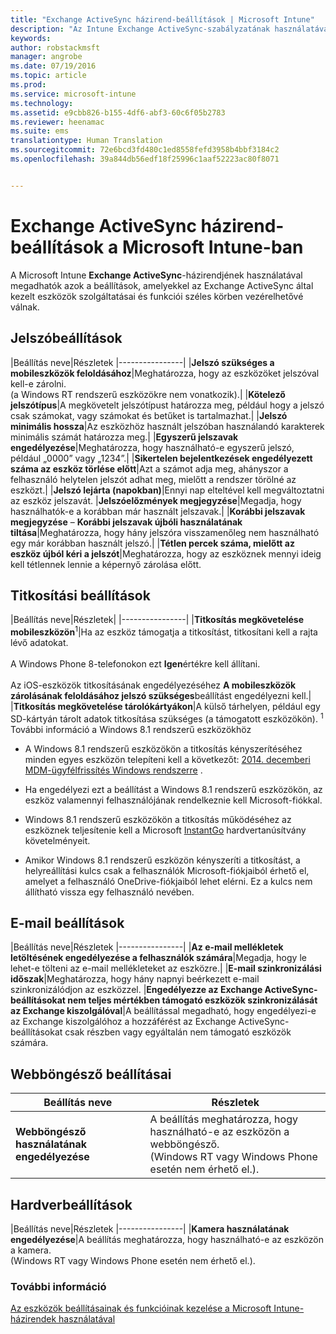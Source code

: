 ```yaml
---
title: "Exchange ActiveSync házirend-beállítások | Microsoft Intune"
description: "Az Intune Exchange ActiveSync-szabályzatának használatával megadhatók azok a beállítások, amelyekkel az Exchange ActiveSync által kezelt eszközök szolgáltatásai és funkciói vezérelhetővé válnak."
keywords: 
author: robstackmsft
manager: angrobe
ms.date: 07/19/2016
ms.topic: article
ms.prod: 
ms.service: microsoft-intune
ms.technology: 
ms.assetid: e9cbb826-b155-4df6-abf3-60c6f05b2783
ms.reviewer: heenamac
ms.suite: ems
translationtype: Human Translation
ms.sourcegitcommit: 72e6bcd3fd480c1ed8558fefd3958b4bbf3184c2
ms.openlocfilehash: 39a844db56edf18f25996c1aaf52223ac80f8071


---
```


# Exchange ActiveSync házirend-beállítások a Microsoft Intune-ban
A Microsoft Intune **Exchange ActiveSync**-házirendjének használatával megadhatók azok a beállítások, amelyekkel az Exchange ActiveSync által kezelt eszközök szolgáltatásai és funkciói széles körben vezérelhetővé válnak.


## Jelszóbeállítások

|Beállítás neve|Részletek
|----------------|
|**Jelszó szükséges a mobileszközök feloldásához**|Meghatározza, hogy az eszközöket jelszóval kell-e zárolni.<br>(a Windows RT rendszerű eszközökre nem vonatkozik).|
|**Kötelező jelszótípus**|A megkövetelt jelszótípust határozza meg, például hogy a jelszó csak számokat, vagy számokat és betűket is tartalmazhat.|
|**Jelszó minimális hossza**|Az eszközhöz használt jelszóban használandó karakterek minimális számát határozza meg.|
|**Egyszerű jelszavak engedélyezése**|Meghatározza, hogy használható-e egyszerű jelszó, például „0000” vagy „1234”.|
|**Sikertelen bejelentkezések engedélyezett száma az eszköz törlése előtt**|Azt a számot adja meg, ahányszor a felhasználó helytelen jelszót adhat meg, mielőtt a rendszer törölné az eszközt.|
|**Jelszó lejárta (napokban)**|Ennyi nap elteltével kell megváltoztatni az eszköz jelszavát.
|**Jelszóelőzmények megjegyzése**|Megadja, hogy használhatók-e a korábban már használt jelszavak.|
|**Korábbi jelszavak megjegyzése** – **Korábbi jelszavak újbóli használatának tiltása**|Meghatározza, hogy hány jelszóra visszamenőleg nem használható egy már korábban használt jelszó.|
|**Tétlen percek száma, mielőtt az eszköz újból kéri a jelszót**|Meghatározza, hogy az eszköznek mennyi ideig kell tétlennek lennie a képernyő zárolása előtt.

## Titkosítási beállítások

|Beállítás neve|Részletek|
|----------------|
|**Titkosítás megkövetelése mobileszközön**<sup>1</sup>|Ha az eszköz támogatja a titkosítást, titkosítani kell a rajta lévő adatokat.<br><br>A Windows Phone 8-telefonokon ezt **Igen**értékre kell állítani.<br /><br />Az iOS-eszközök titkosításának engedélyezéséhez **A mobileszközök zárolásának feloldásához jelszó szükséges**beállítást engedélyezni kell.|
|**Titkosítás megkövetelése tárolókártyákon**|A külső tárhelyen, például egy SD-kártyán tárolt adatok titkosítása szükséges (a támogatott eszközökön).
<sup>1</sup> További információ a Windows 8.1 rendszerű eszközökhöz

-   A Windows 8.1 rendszerű eszközökön a titkosítás kényszerítéséhez minden egyes eszközön telepíteni kell a következőt: [2014. decemberi MDM-ügyfélfrissítés Windows rendszerre](http://support.microsoft.com/kb/3013816) .

-   Ha engedélyezi ezt a beállítást a Windows 8.1 rendszerű eszközökön, az eszköz valamennyi felhasználójának rendelkeznie kell Microsoft-fiókkal.

-   Windows 8.1 rendszerű eszközökön a titkosítás működéséhez az eszköznek teljesítenie kell a Microsoft [InstantGo](http://blogs.windows.com/bloggingwindows/2014/06/19/instantgo-a-better-way-to-sleep/) hardvertanúsítvány követelményeit.

-   Amikor Windows 8.1 rendszerű eszközön kényszeríti a titkosítást, a helyreállítási kulcs csak a felhasználók Microsoft-fiókjaiból érhető el, amelyet a felhasználó OneDrive-fiókjaiból lehet elérni. Ez a kulcs nem állítható vissza egy felhasználó nevében.

## E-mail beállítások

|Beállítás neve|Részletek
|----------------|
|**Az e-mail mellékletek letöltésének engedélyezése a felhasználók számára**|Megadja, hogy le lehet-e tölteni az e-mail mellékleteket az eszközre.|
|**E-mail szinkronizálási időszak**|Meghatározza, hogy hány napnyi beérkezett e-mail szinkronizálódjon az eszközzel.
|**Engedélyezze az Exchange ActiveSync-beállításokat nem teljes mértékben támogató eszközök szinkronizálását az Exchange kiszolgálóval**|A beállítással megadható, hogy engedélyezi-e az Exchange kiszolgálóhoz a hozzáférést az Exchange ActiveSync-beállításokat csak részben vagy egyáltalán nem támogató eszközök számára.

## Webböngésző beállításai

|Beállítás neve|Részletek
|----------------|-
|**Webböngésző használatának engedélyezése**|A beállítás meghatározza, hogy használható-e az eszközön a webböngésző.<br>(Windows RT vagy Windows Phone esetén nem érhető el.).

## Hardverbeállítások

|Beállítás neve|Részletek
|----------------|
|**Kamera használatának engedélyezése**|A beállítás meghatározza, hogy használható-e az eszközön a kamera.<br>(Windows RT vagy Windows Phone esetén nem érhető el.).



### További információ
[Az eszközök beállításainak és funkcióinak kezelése a Microsoft Intune-házirendek használatával](manage-settings-and-features-on-your-devices-with-microsoft-intune-policies.md)



<!--HONumber=Jul16_HO5-->


